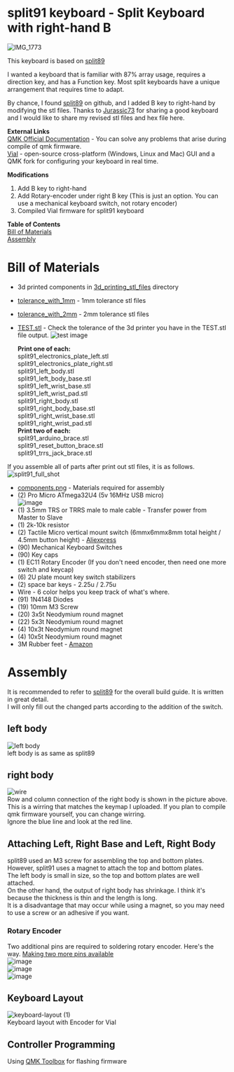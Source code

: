 # split91 keyboard - Split Keyboard with right-hand B
![IMG_1773](https://user-images.githubusercontent.com/48749902/211684901-b1a25db1-95a3-4478-ae7c-319cf5f1e81f.JPG)

This keyboard is based on [split89](https://github.com/jurassic73/split89)

I wanted a keyboard that is familiar with 87% array usage, requires a direction key, and has a Function key.
Most split keyboards have a unique arrangement that requires time to adapt.

By chance, I found [split89](https://github.com/jurassic73/split89) on github, and I added B key to right-hand by modifying the stl files.
Thanks to [Jurassic73](https://github.com/jurassic73) for sharing a good keyboard and I would like to share my revised stl files and hex file here.

**External Links**  
[QMK Official Documentation](https://docs.qmk.fm/#/) - You can solve any problems that arise during compile of qmk firmware.  
[Vial](https://get.vial.today/) - open-source cross-platform (Windows, Linux and Mac) GUI and a QMK fork for configuring your keyboard in real time.

**Modifications**
1. Add B key to right-hand
2. Add Rotary-encoder under right B key (This is just an option. You can use a mechanical keyboard switch, not rotary encoder)
3. Compiled Vial firmware for split91 keyboard

**Table of Contents**  
[Bill of Materials](#bill-of-materials)  
[Assembly](#assembly)  

# Bill of Materials  
  * 3d printed components in [3d_printing_stl_files](https://github.com/MinHyeong-Lee/split91/tree/main/3d_printing_stl_files) directory  
  * [tolerance_with_1mm](https://github.com/MinHyeong-Lee/split91/tree/main/3d_printing_stl_files/tolerance_with_1mm) - 1mm tolerance stl files 
  * [tolerance_with_2mm](https://github.com/MinHyeong-Lee/split91/tree/main/3d_printing_stl_files/tolerance_with_2mm) - 2mm tolerance stl files  
  * [TEST.stl](https://github.com/MinHyeong-Lee/split91/blob/main/3d_printing_stl_files/TEST.stl) - Check the tolerance of the 3d printer you have in the TEST.stl file output.  ![test image](https://user-images.githubusercontent.com/48749902/211578071-9631f85b-5d03-4a81-b87e-6538139a59c9.png)


    **Print one of each:**  
      split91_electronics_plate_left.stl  
      split91_electronics_plate_right.stl  
      split91_left_body.stl  
      split91_left_body_base.stl  
      split91_left_wrist_base.stl  
      split91_left_wrist_pad.stl  
      split91_right_body.stl  
      split91_right_body_base.stl  
      split91_right_wrist_base.stl  
      split91_right_wrist_pad.stl  
    **Print two of each:**  
      split91_arduino_brace.stl  
      split91_reset_button_brace.stl  
      split91_trrs_jack_brace.stl  

If you assemble all of parts after print out stl files, it is as follows.  
![split91_full_shot](https://user-images.githubusercontent.com/48749902/211576933-84ce6240-42ce-4db7-ad03-40a5450aa896.png)

  * [components.png](https://github.com/MinHyeong-Lee/split91/blob/main/3d_printing_stl_files/components.png) - Materials required for assembly
  * (2) Pro Micro ATmega32U4 (5v 16MHz USB micro)  
![image](https://user-images.githubusercontent.com/48749902/211579513-dfad315a-f0de-4895-a4a8-01efc447622c.png)  
  * (1) 3.5mm TRS or TRRS male to male cable - Transfer power from Master to Slave  
  * (1) 2k-10k resistor  
  * (2) Tactile Micro vertical mount switch (6mmx6mmx8mm total height / 4.5mm button height) - [Aliexpress](https://aliexpress.com/item/1005002723897755.html?spm=a2g0o.order_list.order_list_main.35.383d140fhr34a7)    
  * (90) Mechanical Keyboard Switches  
  * (90) Key caps  
  * (1) EC11 Rotary Encoder (If you don't need encoder, then need one more switch and keycap)
  * (6) 2U plate mount key switch stabilizers  
  * (2) space bar keys - 2.25u / 2.75u  
  * Wire - 6 color helps you keep track of what's where.  
  * (91) 1N4148 Diodes  
  * (19) 10mm M3 Screw  
  * (20) 3x5t Neodymium round magnet  
  * (22) 5x3t Neodymium round magnet  
  * (4) 10x3t Neodymium round magnet  
  * (4) 10x5t Neodymium round magnet  
  * 3M Rubber feet - [Amazon](https://www.amazon.com/gp/product/B00K6RZ9Q2/)  


# Assembly  
It is recommended to refer to [split89](https://github.com/jurassic73/split89) for the overall build guide. It is written in great detail.  
I will only fill out the changed parts according to the addition of the switch.  

## left body
![left body](https://user-images.githubusercontent.com/48749902/211587024-b4f52067-8dcd-4dfe-8664-59f81b215e6f.png)  
left body is as same as split89  

## right body
![wire](https://user-images.githubusercontent.com/48749902/211585977-b1074450-3e16-47ba-966f-0aad6541c5dd.png)  
Row and column connection of the right body is shown in the picture above.  
This is a wirring that matches the keymap I uploaded. If you plan to compile qmk firmware yourself, you can change wirring.  
Ignore the blue line and look at the red line.  

## Attaching Left, Right Base and Left, Right Body
split89 used an M3 screw for assembling the top and bottom plates.  
However, split91 uses a magnet to attach the top and bottom plates.  
The left body is small in size, so the top and bottom plates are well attached.  
On the other hand, the output of right body has shrinkage. I think it's because the thickness is thin and the length is long.  
It is a disadvantage that may occur while using a magnet, so you may need to use a screw or an adhesive if you want.  

### Rotary Encoder
Two additional pins are required to soldering rotary encoder.
Here's the way. [Making two more pins available](https://golem.hu/guide/pro-micro-upgrade/)  
![image](https://user-images.githubusercontent.com/48749902/211687690-32c7f290-4e0f-4a93-9050-03da0012fb5a.png)  
![image](https://user-images.githubusercontent.com/48749902/211687749-f46cfc25-659c-4c92-860d-3682cb549c13.png)  
![image](https://user-images.githubusercontent.com/48749902/211687770-37a3afb4-05b1-4f60-ac8c-bff78802c494.png)  

## Keyboard Layout
![keyboard-layout (1)](https://user-images.githubusercontent.com/48749902/211687979-348c0d56-0b71-4ade-a58f-7fdb6ae98189.png)  
Keyboard layout with Encoder for Vial  

## Controller Programming
Using [QMK Toolbox](https://github.com/qmk/qmk_toolbox/releases) for flashing firmware 

